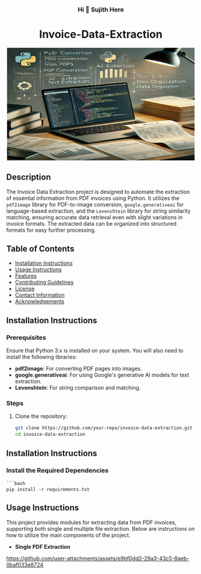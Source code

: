 <div align="center">
    <h3 style="text-align: center;">Hi 👋 Sujith Here</h3>
    <h1 style="text-align: center;">Invoice-Data-Extraction</h1>
</div>
<div align="center">
    <img src="research/1" alt="Alt Text" width="500" height="300"/>
</div>



## Description
The Invoice Data Extraction project is designed to automate the extraction of essential information from PDF invoices using Python. It utilizes the `pdf2image` library for PDF-to-image conversion, `google.generativeai` for language-based extraction, and the `Levenshtein` library for string similarity matching, ensuring accurate data retrieval even with slight variations in invoice formats. The extracted data can be organized into structured formats for easy further processing.

## Table of Contents
- [Installation Instructions](#installation-instructions)
- [Usage Instructions](#usage-instructions)
- [Features](#features)
- [Contributing Guidelines](#contributing-guidelines)
- [License](#license)
- [Contact Information](#contact-information)
- [Acknowledgements](#acknowledgements)

## Installation Instructions

### Prerequisites
Ensure that Python 3.x is installed on your system. You will also need to install the following libraries:

- **pdf2image**: For converting PDF pages into images.
- **google.generativeai**: For using Google's generative AI models for text extraction.
- **Levenshtein**: For string comparison and matching.

### Steps
1. Clone the repository:

   ```bash
   git clone https://github.com/your-repo/invoice-data-extraction.git
   cd invoice-data-extraction
## Installation Instructions

### Install the Required Dependencies
    ```bash
    pip install -r requirements.txt 



## Usage Instructions

This project provides modules for extracting data from PDF invoices, supporting both single and multiple file extraction. Below are instructions on how to utilize the main components of the project.

- **Single PDF Extraction**


https://github.com/user-attachments/assets/e9bf0dd2-29a3-43c5-8aeb-0baf033e8724


